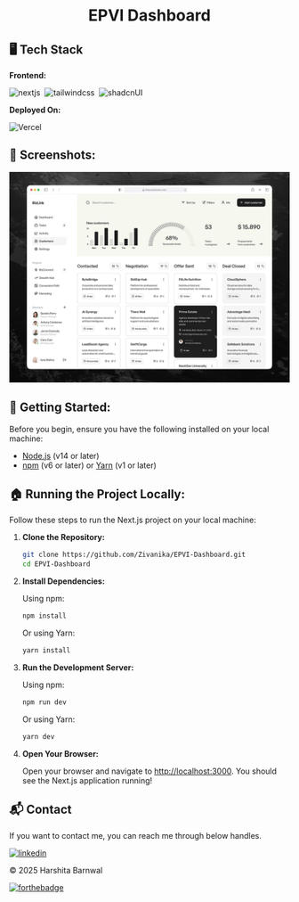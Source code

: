 <h1 align="center">EPVI Dashboard</h1>

## 🖥️ Tech Stack
**Frontend:**

![nextjs](https://img.shields.io/badge/next%20js-000000?style=for-the-badge&logo=nextdotjs&logoColor=white)&nbsp;
![tailwindcss](https://img.shields.io/badge/Tailwind_CSS-38B2AC?style=for-the-badge&logo=tailwind-css&logoColor=white)&nbsp;
![shadcnUI](https://img.shields.io/badge/shadcn%2Fui-000000?style=for-the-badge&logo=shadcnui&logoColor=white)&nbsp;

**Deployed On:**

![Vercel](https://img.shields.io/badge/Vercel-000000?style=for-the-badge&logo=vercel&logoColor=white)

## 📌 Screenshots:
![home](/img/Home.jpg)


## 🚀 Getting Started:

Before you begin, ensure you have the following installed on your local machine:

- [Node.js](https://nodejs.org/) (v14 or later)
- [npm](https://www.npmjs.com/) (v6 or later) or [Yarn](https://yarnpkg.com/) (v1 or later)

## 🏠 Running the Project Locally:

Follow these steps to run the Next.js project on your local machine:

1. **Clone the Repository:**

    ```sh
    git clone https://github.com/Zivanika/EPVI-Dashboard.git
    cd EPVI-Dashboard
    ```

2. **Install Dependencies:**

    Using npm:

    ```sh
    npm install
    ```

    Or using Yarn:

    ```sh
    yarn install
    ```

3. **Run the Development Server:**

    Using npm:

    ```sh
    npm run dev
    ```

    Or using Yarn:

    ```sh
    yarn dev
    ```

4. **Open Your Browser:**

    Open your browser and navigate to [http://localhost:3000](http://localhost:3000). You should see the Next.js application running!


<h2>📬 Contact</h2>

If you want to contact me, you can reach me through below handles.

[![linkedin](https://img.shields.io/badge/LinkedIn-0077B5?style=for-the-badge&logo=linkedin&logoColor=white)](linkedin.com/in/harshita-barnwal-17a732234/)

© 2025 Harshita Barnwal


[![forthebadge](https://forthebadge.com/images/badges/built-with-love.svg)](https://forthebadge.com)
